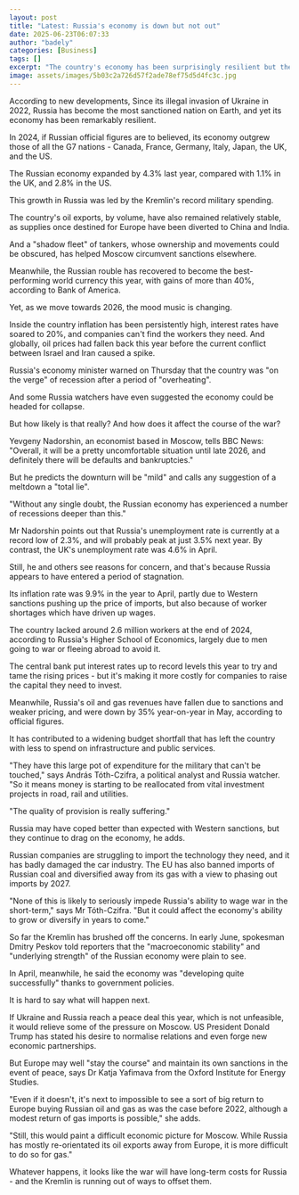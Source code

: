```yaml
---
layout: post
title: "Latest: Russia's economy is down but not out"
date: 2025-06-23T06:07:33
author: "badely"
categories: [Business]
tags: []
excerpt: "The country's economy has been surprisingly resilient but there are underlying problems."
image: assets/images/5b03c2a726d57f2ade78ef75d5d4fc3c.jpg
---
```


According to new developments, Since its illegal invasion of Ukraine in 2022, Russia has become the most sanctioned nation on Earth, and yet its economy has been remarkably resilient.

In 2024, if Russian official figures are to believed, its economy outgrew those of all the G7 nations - Canada, France, Germany, Italy, Japan, the UK, and the US.

The Russian economy expanded by 4.3% last year, compared with 1.1% in the UK, and 2.8% in the US.

This growth in Russia was led by the Kremlin's record military spending.

The country's oil exports, by volume, have also remained relatively stable, as supplies once destined for Europe have been diverted to China and India.

And a "shadow fleet" of tankers, whose ownership and movements could be obscured, has helped Moscow circumvent sanctions elsewhere.

Meanwhile, the Russian rouble has recovered to become the best-performing world currency this year, with gains of more than 40%, according to Bank of America.

Yet, as we move towards 2026, the mood music is changing.

Inside the country inflation has been persistently high, interest rates have soared to 20%, and companies can't find the workers they need. And globally, oil prices had fallen back this year before the current conflict between Israel and Iran caused a spike.

Russia's economy minister warned on Thursday that the country was "on the verge" of recession after a period of "overheating".

And some Russia watchers have even suggested the economy could be headed for collapse.

But how likely is that really? And how does it affect the course of the war?

Yevgeny Nadorshin, an economist based in Moscow, tells BBC News: "Overall, it will be a pretty uncomfortable situation until late 2026, and definitely there will be defaults and bankruptcies."

But he predicts the downturn will be "mild" and calls any suggestion of a meltdown a "total lie".

"Without any single doubt, the Russian economy has experienced a number of recessions deeper than this."

Mr Nadorshin points out that Russia's unemployment rate is currently at a record low of 2.3%, and will probably peak at just 3.5% next year. By contrast, the UK's unemployment rate was 4.6% in April.

Still, he and others see reasons for concern, and that's because Russia appears to have entered a period of stagnation.

Its inflation rate was 9.9% in the year to April, partly due to Western sanctions pushing up the price of imports, but also because of worker shortages which have driven up wages.

The country lacked around 2.6 million workers at the end of 2024, according to Russia's Higher School of Economics, largely due to men going to war or fleeing abroad to avoid it.

The central bank put interest rates up to record levels this year to try and tame the rising prices - but it's making it more costly for companies to raise the capital they need to invest.

Meanwhile, Russia's oil and gas revenues have fallen due to sanctions and weaker pricing, and were down by 35% year-on-year in May, according to official figures.  

It has contributed to a widening budget shortfall that has left the country with less to spend on infrastructure and public services.

"They have this large pot of expenditure for the military that can't be touched," says András Tóth-Czifra, a political analyst and Russia watcher. "So it means money is starting to be reallocated from vital investment projects in road, rail and utilities.

"The quality of provision is really suffering."

Russia may have coped better than expected with Western sanctions, but they continue to drag on the economy, he adds.

Russian companies are struggling to import the technology they need, and it has badly damaged the car industry. The EU has also banned imports of Russian coal and diversified away from its gas with a view to phasing out imports by 2027. 

"None of this is likely to seriously impede Russia's ability to wage war in the short-term," says Mr Tóth-Czifra. "But it could affect the economy's ability to grow or diversify in years to come."

So far the Kremlin has brushed off the concerns. In early June, spokesman Dmitry Peskov told reporters that the "macroeconomic stability" and "underlying strength" of the Russian economy were plain to see.

In April, meanwhile, he said the economy was "developing quite successfully" thanks to government policies.

It is hard to say what will happen next.

If Ukraine and Russia reach a peace deal this year, which is not unfeasible, it would relieve some of the pressure on Moscow. US President Donald Trump has stated his desire to normalise relations and even forge new economic partnerships.

But Europe may well "stay the course" and maintain its own sanctions in the event of peace, says Dr Katja Yafimava from the Oxford Institute for Energy Studies.

"Even if it doesn't, it's next to impossible to see a sort of big return to Europe buying Russian oil and gas as was the case before 2022, although a modest return of gas imports is possible," she adds.

"Still, this would paint a difficult economic picture for Moscow. While Russia has mostly re-orientated its oil exports away from Europe, it is more difficult to do so for gas."

Whatever happens, it looks like the war will have long-term costs for Russia - and the Kremlin is running out of ways to offset them.

